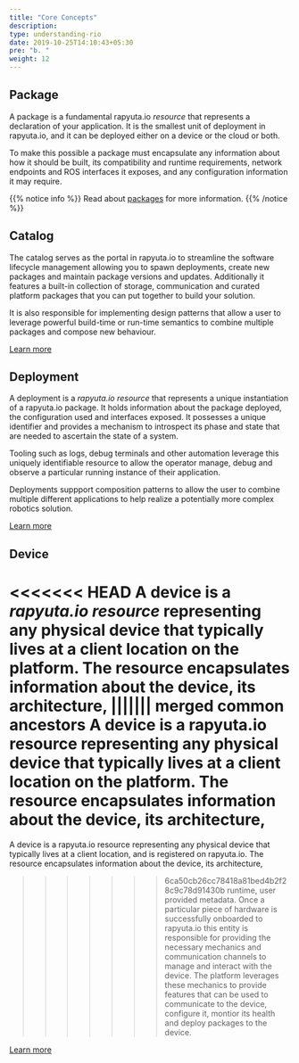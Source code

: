 ```yaml
---
title: "Core Concepts"
description:
type: understanding-rio
date: 2019-10-25T14:10:43+05:30
pre: "b. "
weight: 12
---
```

## Package
A package is a fundamental rapyuta.io *resource* that represents a
declaration of your application. It is the smallest unit of deployment
in rapyuta.io, and it can be deployed either on a device or the cloud
or both.

To make this possible a package must encapsulate any information about how
it should be built, its compatibility and runtime requirements,
network endpoints and ROS interfaces it exposes, and any configuration
information it may require.

{{% notice info %}}
Read about [packages](/developer-guide/create-software-packages/package-internals/) for more information.
{{% /notice %}}

## Catalog
The catalog serves as the portal in rapyuta.io to streamline the software
lifecycle management allowing you to spawn deployments, create new
packages and maintain package versions and updates. Additionally it features
a built-in collection of storage, communication and curated platform
packages that you can put together to build your solution.

It is also responsible for implementing design patterns that allow a user
to leverage powerful build-time or run-time semantics to combine multiple
packages and compose new behaviour.

[Learn more](/developer-guide/create-software-packages/package-catalog/)

## Deployment
A deployment is a *rapyuta.io resource* that represents a unique
instantiation of a rapyuta.io package. It holds information
about the package deployed, the configuration used and interfaces
exposed. It possesses a unique identifier and provides a mechanism
to introspect its phase and state that are needed to ascertain
the state of a system.

Tooling such as logs, debug terminals and other automation leverage
this uniquely identifiable resource to allow the operator manage,
debug and observe a particular running instance of their application.

Deployments suppport composition patterns to allow the user to
combine multiple different applications to help realize a potentially more 
complex robotics solution.

[Learn more](/developer-guide/manage-software-cycle/deployments/)

## Device
<<<<<<< HEAD
A device is a *rapyuta.io resource* representing any physical device
that typically lives at a client location on the platform. The
resource encapsulates information about the device, its architecture,
||||||| merged common ancestors
A device is a rapyuta.io resource representing any physical device
that typically lives at a client location on the platform. The
resource encapsulates information about the device, its architecture,
=======
A device is a rapyuta.io resource representing any physical device
that typically lives at a client location, and is registered on
rapyuta.io.
The resource encapsulates information about the device, its architecture,
>>>>>>> 6ca50cb26cc78418a81bed4b2f28c9c78d91430b
runtime, user provided metadata. Once a particular piece of hardware
is successfully onboarded to rapyuta.io this entity is responsible
for providing the necessary mechanics and communication channels
to manage and interact with the device. The platform leverages
these mechanics to provide features that can be used to communicate
to the device, configure it, montior its health and deploy packages
to the device.

[Learn more](/developer-guide/manage-machines/)